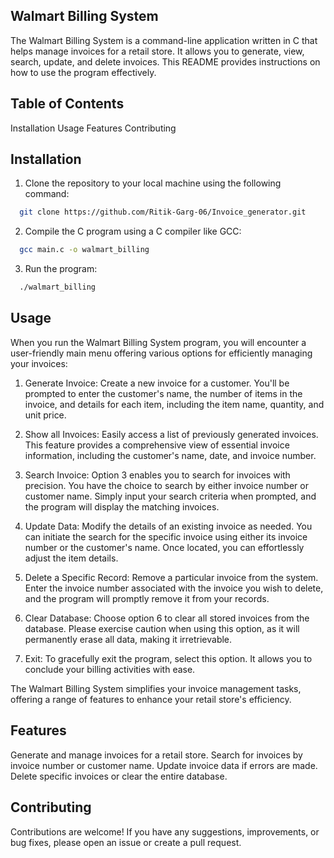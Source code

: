 ## Walmart Billing System
The Walmart Billing System is a command-line application written in C that helps manage invoices for a retail store. It allows you to generate, view, search, update, and delete invoices. This README provides instructions on how to use the program effectively.

## Table of Contents

  Installation
  Usage
  Features
  Contributing

## Installation
1) Clone the repository to your local machine using the following command:
```bash
  git clone https://github.com/Ritik-Garg-06/Invoice_generator.git
```
2) Compile the C program using a C compiler like GCC:
```bash
  gcc main.c -o walmart_billing
```
3) Run the program:
```bash
  ./walmart_billing
```
## Usage
  When you run the Walmart Billing System program, you will encounter a user-friendly main menu offering various options for efficiently managing your invoices:
  
 1. Generate Invoice: Create a new invoice for a customer. You'll be prompted to enter the customer's name, the number of items in the invoice, and details for each item, including the item name, quantity, and unit price.
  
 2. Show all Invoices: Easily access a list of previously generated invoices. This feature provides a comprehensive view of essential invoice information, including the customer's name, date, and invoice number.
  
 3. Search Invoice: Option 3 enables you to search for invoices with precision. You have the choice to search by either invoice number or customer name. Simply input your search criteria when prompted, and the program will display the matching invoices.
  
 4. Update Data: Modify the details of an existing invoice as needed. You can initiate the search for the specific invoice using either its invoice number or the customer's name. Once located, you can effortlessly adjust the item details.
  
 5. Delete a Specific Record: Remove a particular invoice from the system. Enter the invoice number associated with the invoice you wish to delete, and the program will promptly remove it from your records.
  
 6. Clear Database: Choose option 6 to clear all stored invoices from the database. Please exercise caution when using this option, as it will permanently erase all data, making it irretrievable.
  
 7. Exit: To gracefully exit the program, select this option. It allows you to conclude your billing activities with ease.
  
  The Walmart Billing System simplifies your invoice management tasks, offering a range of features to enhance your retail store's efficiency.

## Features
  Generate and manage invoices for a retail store.
  Search for invoices by invoice number or customer name.
  Update invoice data if errors are made.
  Delete specific invoices or clear the entire database.

## Contributing
Contributions are welcome! If you have any suggestions, improvements, or bug fixes, please open an issue or create a pull request.
